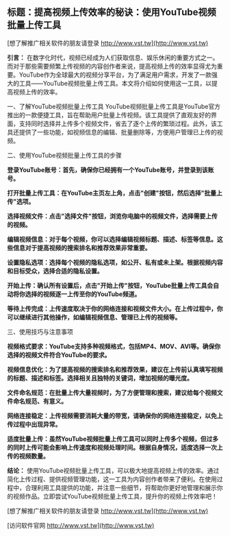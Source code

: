 ## **标题：提高视频上传效率的秘诀：使用YouTube视频批量上传工具**

[想了解推广相关软件的朋友请登录 http://www.vst.tw](http://www.vst.tw)

**引言：**
在数字化时代，视频已经成为人们获取信息、娱乐休闲的重要方式之一。而对于那些需要频繁上传视频的内容创作者来说，提高视频上传的效率显得尤为重要。YouTube作为全球最大的视频分享平台，为了满足用户需求，开发了一款强大的工具——YouTube视频批量上传工具。本文将介绍如何使用这一工具，以提高视频上传的效率。

一、了解YouTube视频批量上传工具
YouTube视频批量上传工具是YouTube官方推出的一款便捷工具，旨在帮助用户批量上传视频。该工具提供了直观友好的界面，支持同时选择并上传多个视频文件，省去了逐个上传的繁琐过程。此外，该工具还提供了一些功能，如视频信息的编辑、批量删除等，方便用户管理已上传的视频。

二、使用YouTube视频批量上传工具的步骤

**登录YouTube账号：首先，确保你已经拥有一个YouTube账号，并登录到该账号。**

**打开批量上传工具：在YouTube主页左上角，点击"创建"按钮，然后选择"批量上传"选项。**

**选择视频文件：点击"选择文件"按钮，浏览你电脑中的视频文件，选择需要上传的视频。**

**编辑视频信息：对于每个视频，你可以选择编辑视频标题、描述、标签等信息。这些信息对于提高视频的搜索排名和推荐效果非常重要。**

**设置隐私选项：选择每个视频的隐私选项，如公开、私有或未上架。根据视频内容和目标受众，选择合适的隐私设置。**

**开始上传：确认所有设置后，点击"开始上传"按钮，YouTube批量上传工具会自动将你选择的视频逐一上传至你的YouTube频道。**

**等待上传完成：上传速度取决于你的网络连接和视频文件大小。在上传过程中，你可以继续进行其他操作，如编辑视频信息、管理已上传的视频等。**

三、使用技巧与注意事项

**视频格式要求：YouTube支持多种视频格式，包括MP4、MOV、AVI等。确保你选择的视频文件符合YouTube的要求。**

**视频信息优化：为了提高视频的搜索排名和推荐效果，建议在上传前认真填写视频的标题、描述和标签。选择相关且独特的关键词，增加视频的曝光度。**

**文件命名规范：在批量上传大量视频时，为了方便管理和搜索，建议给每个视频文件命名规范、有意义。**

**网络连接稳定：上传视频需要消耗大量的带宽，请确保你的网络连接稳定，以免上传过程中出现异常。**

**适度批量上传：虽然YouTube视频批量上传工具可以同时上传多个视频，但过多的同时上传可能会影响上传速度和视频处理时间。根据自身情况，适度选择一次上传的视频数量。**

**结论：**
使用YouTube视频批量上传工具，可以极大地提高视频上传的效率。通过简化上传过程、提供视频管理功能，这一工具为内容创作者带来了便利。在使用过程中，合理利用工具提供的功能，并注意一些细节，将帮助你更好地管理和展示你的视频作品。立即尝试YouTube视频批量上传工具，提升你的视频上传效率吧！

[想了解推广相关软件的朋友请登录 http://www.vst.tw](http://www.vst.tw)


[访问软件官网 http://www.vst.tw](http://www.vst.tw)
